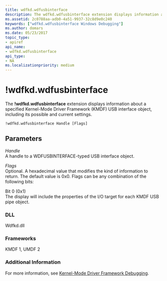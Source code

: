 ```yaml
---
title: wdfkd.wdfusbinterface
description: The wdfkd.wdfusbinterface extension displays information about a specified Kernel-Mode Driver Framework (KMDF) USB interface object, including its possible and current settings.
ms.assetid: 2c0788aa-adb0-4a51-9937-32c8d9e0c240
keywords: ["wdfkd.wdfusbinterface Windows Debugging"]
ms.author: domars
ms.date: 05/23/2017
topic_type:
- apiref
api_name:
- wdfkd.wdfusbinterface
api_type:
- NA
ms.localizationpriority: medium
---
```


# !wdfkd.wdfusbinterface


The **!wdfkd.wdfusbinterface** extension displays information about a specified Kernel-Mode Driver Framework (KMDF) USB interface object, including its possible and current settings.

```
!wdfkd.wdfusbinterface Handle [Flags]
```

## <span id="Parameters"></span><span id="parameters"></span><span id="PARAMETERS"></span>Parameters


<span id="_______Handle______"></span><span id="_______handle______"></span><span id="_______HANDLE______"></span> *Handle*   
A handle to a WDFUSBINTERFACE-typed USB interface object.

<span id="_______Flags______"></span><span id="_______flags______"></span><span id="_______FLAGS______"></span> *Flags*   
Optional. A hexadecimal value that modifies the kind of information to return. The default value is 0x0. Flags can be any combination of the following bits:

<span id="Bit_0__0x1_"></span><span id="bit_0__0x1_"></span><span id="BIT_0__0X1_"></span>Bit 0 (0x1)  
The display will include the properties of the I/O target for each KMDF USB pipe object.

### <span id="DLL"></span><span id="dll"></span>DLL

Wdfkd.dll

### <span id="Frameworks"></span><span id="frameworks"></span><span id="FRAMEWORKS"></span>Frameworks

KMDF 1, UMDF 2

### <span id="Additional_Information"></span><span id="additional_information"></span><span id="ADDITIONAL_INFORMATION"></span>Additional Information

For more information, see [Kernel-Mode Driver Framework Debugging](kernel-mode-driver-framework-debugging.md).

 

 





